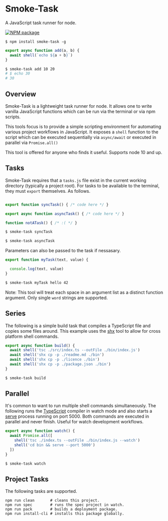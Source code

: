 # Smoke-Task

A JavaScript task runner for node.

[![NPM package](https://badge.fury.io/js/smoke-task.svg)](https://www.npmjs.com/package/smoke-task)

```
$ npm install smoke-task -g
```
```javascript
export async function add(a, b) {
  await shell(`echo ${a + b}`)
}
```
```bash
$ smoke-task add 10 20
# $ echo 30
# 30
```

## Overview

Smoke-Task is a lightweight task runner for node. It allows one to write vanilla JavaScript functions which can be run via the terminal or via npm scripts.

This tools focus is to provide a simple scripting environment for automating various project workflows in JavaScript. It exposes a `shell` function to the script which can be executed sequentially via `async/await` or executed in parallel via `Promise.all()`

This tool is offered for anyone who finds it useful. Supports node 10 and up.

## Tasks
Smoke-Task requires that a `tasks.js` file exist in the current working directory (typically a project root). For tasks to be available to the terminal, they must `export` themselves. As follows.

```typescript

export function syncTask() { /* code here */ }

export async function asyncTask() { /* code here */ }

function notATask() { /* :( */ }
```
```bash
$ smoke-task syncTask

$ smoke-task asyncTask
```
Parameters can also be passed to the task if nessasary.
```typescript
export function myTask(text, value) {

  console.log(text, value)
}
```
```bash
$ smoke-task myTask hello 42
```
Note: This tool will treat each space in an argument list as a distinct function argument. Only single `word` strings are supported.

## Series
The following is a simple build task that compiles a TypeScript file and copies some files around. This example uses the [shx](https://www.npmjs.com/package/shx) tool to allow for cross platform shell commands.

```typescript
export async function build() {
  await shell('tsc ./src/index.ts --outFile ./bin/index.js')
  await shell('shx cp -p ./readme.md ./bin')
  await shell('shx cp -p ./licence ./bin')
  await shell('shx cp -p ./package.json ./bin')
}
```
```bash
$ smoke-task build
```
## Parallel

It's common to want to run multiple shell commands simultaneously. The following runs the [TypeScript](https://www.npmjs.com/package/typescript) compiler in watch mode and also starts a [serve](https://www.npmjs.com/package/serve) process running on port 5000. Both commands are executed in parallel and never finish. Useful for watch development workflows.

```typescript
export async function watch() {
  await Promise.all([
    shell('tsc ./index.ts --outFile ./bin/index.js --watch')
    shell('cd bin && serve --port 5000')
  ])
}
```
```bash
$ smoke-task watch
```
## Project Tasks

The following tasks are supported.
```
npm run clean       # cleans this project.
npm run spec        # runs the spec project in watch.
npm run pack        # builds a deployment package.
npm run install-cli # installs this package globally.
```